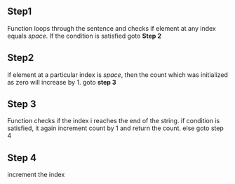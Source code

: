 ## Step1
Function loops through the sentence and checks if element at any index equals *space*. If the condition is satisfied goto **Step 2**

## Step2
if element at a particular index is *space*, then the count which was initialized as zero will increase by 1. goto **step 3**

## Step 3
Function checks if the index i reaches the end of the string. if condition is satisfied, it again increment count by 1 and return the count. else goto step 4

## Step 4
increment the index